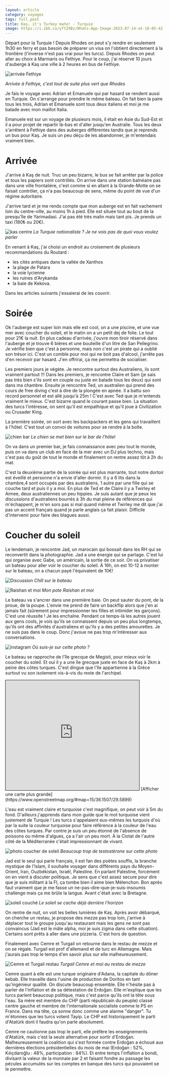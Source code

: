 ```yaml
---
layout: article
category: voyages
tags: full_post
title: Kaş, it's Turkey mate! - Turquie
image: https://i.ibb.co/yftZXBz/Whats-App-Image-2023-07-14-at-16-05-42.jpg
---
```


Départ pour la Turquie ! Depuis Rhodes on peut s'y rendre en seulement 1h30 en ferry et pas besoin de préparer un visa on l'obtient directement à la frontière (l'inverse n'est pas vrai pour les turcs). Depuis Rhodes on peut aller au choix à Marmaris ou Fethiye. Pour le coup, j'ai réservé 10 jours d'auberge à Kaş une ville à 2 heures en bus de Fethiye. 

![arrivée Fethiye](https://i.ibb.co/WyrHdVN/fethiye.jpg)

_Arrivée à Fethiye, c'est tout de suite plus vert que Rhodes_

<!--more-->

Je fais le voyage avec Adrian et Emanuele qui par hasard se rendent aussi en Turquie. On s'arrange pour prendre le même bateau. On fait bien la paire tous les trois, Adrian et Emanuele sont tous deux italiens et moi je me balade avec mon maillot Italia. 

Emanuele est sur un voyage de plusieurs mois, il était en Asie du Sud-Est et il a pour projet de repartir là-bas et d'aller jusqu'en Australie. Tous les deux s'arrêtent à Fethiye dans des auberges différentes tandis que je reprends un bus pour Kaş. Je suis un peu déçu de les abandonner, je m'entendais vraiment bien. 

# Arrivée 

J'arrive à Kaş de nuit. Truc un peu bizarre, le bus se fait arrêter par la police et tous les papiers sont contrôlés. On arrive dans une station balnéaire pas dans une ville frontalière, c'est comme si en allant à la Grande-Motte on se faisait contrôler, ça n'a pas beaucoup de sens, même du point de vue d'un régime autoritaire. 

J'arrive tard et je me rends compte que mon auberge est en fait vachement loin du centre-ville, au moins 1h à pied. Elle est située tout au bout de la presqu'île de Yarimadasi. J'ai pas été très malin mais tant pis. Je prends un taxi (180₺ ou 20€).

![kas centre](https://i.ibb.co/7zS1Bpr/IMG-20230714-190600-wse-QBxi-I1a.jpg)
_La Turquie nationaliste ? Je ne vois pas de quoi vous voulez parler_

En venant à Kaş, j'ai choisi un endroit au croisement de plusieurs recommandations du Routard :
- les cités antiques dans la vallée de Xanthos 
- la plage de Patara 
- la voie lycienne 
- les ruines d'Arykanda 
- la baie de Kekova. 

Dans les articles suivants j'essaierai de les couvrir. 

# Soirée 

Ok l'auberge est super loin mais elle est cool, on a une piscine, et une vue mer avec coucher du soleil, et le matin on a un petit dej de folie. Le tout pour 21€ la nuit. En plus cadeau d'arrivée, j'ouvre mon tiroir réservé dans l'auberge et je trouve 6 bières et une bouteille d'un litre de San Pellegrino. Je vérifie bien que c'est à personne, mais non c'est un pirate qui a oublié son trésor ici. C'est un comble pour moi qui ne boit pas d'alcool, j'arrête pas d'en recevoir par hasard. J'en offrirai, ça me permettra de socialiser. 

Les premiers jours je végète. Je rencontre surtout des Australiens, ils sont vraiment partout !!! 
Dans les premiers, je rencontre Claire et Sam (je sais pas très bien s'ils sont en couple ou juste en balade tous les deux) qui sont dans ma chambre. 
Ensuite je rencontre Ted, un australien qui prend des cours de free diving c'est à dire de la plongée en apnée. Il a battu son record personnel et est allé jusqu'à 25m ! C'est avec Ted que je m'entends vraiment le mieux. C'est bizarre quand le courant passe bien. La situation des turcs l'intéresse, on sent qu'il est empathique et qu'il joue à Civilization ou Crusader King. 

La première soirée, on sort avec les backpackers et les gens qui travaillent à l'hôtel. C'est tout un convoi de voitures pour se rendre à la boîte. 

![chien bar](https://i.ibb.co/DMQGMnW/chienbar.jpg)
_Le chien se met bien sur le bar de l'hôtel_

On va dans un premier bar, je fais connaissance avec peu tout le monde, puis on va dans un club en face de la mer avec un DJ plus techno, mais c'est pas du goût de tout le monde et finalement on rentre assez tôt à 2h du mat. 

C'est la deuxième partie de la soirée qui est plus marrante, tout notre dortoir est éveillé et personne n'a envie d'aller dormir. Il y a 6 lits dans la chambre,4 sont occupés par des australiens, 1 autre par une fille qui se couche tard et puis il y a moi. En plus de Ted et de Claire il y a Twirley et Aimee, deux australiennes un peu hippies. Je suis autant que je peux les discussions d'australiens bourrés à 3h du mat pleine de références qui m'échappent, je m'en sors pas si mal quand même et Twirley me dit que j'ai pas un accent français quand je parle anglais ça fait plaisir. Difficile d'intervenir pour faire des blagues aussi. 

# Coucher du soleil

Le lendemain, je rencontre Jad, un marocain qui bossait dans les RH qui se reconvertit dans la photographie. Jad a une énergie qui se partage. C'est lui qui organise avec Gabe, un américain, la sortie de ce soir. On va privatiser un bateau pour aller voir le coucher du soleil. À 16h, on est 10-12 à monter sur le bateau, on a chacun payé l'équivalent de 10€! 

![Discussion](https://i.ibb.co/G5GfmjK/IMG-20230713-191131-q-Fbh-Xt-SJ1-U.jpg)
_Chill sur le bateau_

![Raishan et moi](https://i.ibb.co/yftZXBz/Whats-App-Image-2023-07-14-at-16-05-42.jpg)
_Mon pote Raishan et moi_

Le bateau va s'ancrer dans une première baie. On peut sauter du pont, de la proue, de la poupe. L'envie me prend de faire un backflip alors que j'en ai jamais fait (sûrement pour impressionner les filles et intimider les garçons). C'est une réussite ! Je les enchaîne. Pendant ce temps-là les autres jouent aux gens cools, je vois qu'ils se connaissent depuis un peu plus longtemps, qu'ils ont des affinités d'australiens et qu'ils y a des petites amourettes. Je ne suis pas dans le coup. Donc j'avoue ne pas trop m'intéresser aux conversations. 

![instagram](https://i.ibb.co/ZVj3xPz/Screenshot-20230714-215143-copie.jpg)
_Où suis-je sur cette photo ?_

Le bateau se rapproche de l'île grecque de Megisti, pour mieux voir le coucher du soleil. Et oui il y a une île grecque juste en face de Kaş à 2km à peine des côtes turques. C'est dingue que l'île appartienne à la Grèce surtout vu son isolement vis-à-vis du reste de l'archipel. 
<iframe width="425" height="350" src="https://www.openstreetmap.org/export/embed.html?bbox=29.575109481811527%2C36.13000685771882%2C29.604635238647464%2C36.171382272909185&amp;layer=mapnik" style="border: 1px solid black"></iframe>
[Afficher une carte plus grande](https://www.openstreetmap.org/#map=15/36.1507/29.5899)

L'eau est vraiment claire et turquoise c'est magnifique, on peut voir à 5m du fond. D'ailleurs j'apprends dans mon guide que le mot turquoise vient justement de Turquie ! Les turcs s'appelaient eux-mêmes les turquois d'où par la suite la couleur turquoise pour faire référence à la couleur de l'eau des côtes turques. 
Par contre je suis un peu étonné de l'absence de poissons ou même d'algues, ça a l'air un peu mort. À la Ciotat de l'autre côté de la Méditerranée c'était impressionnant de vivant. 

![photo coucher de soleil](https://i.ibb.co/wcL28L0/IMG-20230713-192318-vti-Uxx2l8b.jpg)
_Beaucoup trop de testostérone sur cette photo_

Jad est le seul qui parle français, il est fan des poètes souffis, la branche mystique de l'Islam, il souhaite voyager dans différents pays du Moyen-Orient, Iran, Ouzbékistan, Israël, Palestine. 
En parlant Palestine, forcément on en vient à discuter politique. Je sens que c'est assez secure pour dire que je suis militant à la FI, ça tombe bien il aime bien Mélenchon. 
Bon après faut vraiment que je me fasse un ne-pas-dire-que-je-suis-insoumis challenge mais ça me brûle la langue. Avant c'était avec la Bretagne. 

![soleil couché](https://i.ibb.co/3NYqzvz/IMG-20230713-204841-ddim-Mr-Bb6l.jpg)
_Le soleil se cache déjà derrière l'horizon_

On rentre de nuit, on voit les belles lumières de Kaş. Après avoir débarqué, on cherche un restau, je propose des mezze pas trop loin, j'arrive à déplacer tout le groupe jusqu'au restaurant mais les gens ne sont pas convaincus (Jad est le mâle alpha, moi je suis zigma dans cette situation). Certains sont prêts à aller dans une pizzeria. C'est hors de question. 

Finalement avec Cemre et Turgail on retourne dans le restau de mezze et on se régale. 
Turgail est prof d'allemand et de turc en Allemagne. Mais j'aurais pas trop le temps d'en savoir plus sur elle malheureusement. 

![Cemre et Turgail restau](https://i.ibb.co/pwLxY2f/Whats-App-Image-2023-07-13-at-21-23-04.jpg)
_Turgail Cemre et moi au restau de mezze_

Cemre quant à elle est une turque originaire d'Adana, la capitale du döner kebab. Elle travaille dans l'usine de production de Doritos en tant qu'ingénieur qualité. On discute beaucoup ensemble. Elle n'hésite pas à parler de l'inflation et de sa détestation de Erdoğan. Elle m'explique que les turcs parlent beaucoup politique, mais c'est parce qu'ils ont la tête sous l'eau. Sa mère est membre du CHP (parti républicain du peuple) classé centre gauche et membre de l'internationale socialiste comme le PS en France. Dans ma tête, ça sonne donc comme une alarme "danger". Tu m'étonnes que les turcs votent Tayip. Le CHP est historiquement le parti d'Atatürk dont il faudra qu'on parle absolument. 

Cemre ne cautionne pas trop le parti, elle préfère les enseignements d'Atatürk, mais c'est la seule alternative pour sortir d'Erdoğan. Malheureusement la coalition qui s'est formée contre Erdoğan a échoué aux dernières élections présidentielles du mois de mai (Erdoğan : 52%, Kılıçdaroğlu : 48%, participation : 84%). Et entre temps l'inflation a bondi, divisant la valeur de la monnaie par 2 et faisant fondre au passage les pécules accumulés sur les comptes en banque des turcs qui pouvaient se le permettre. 
